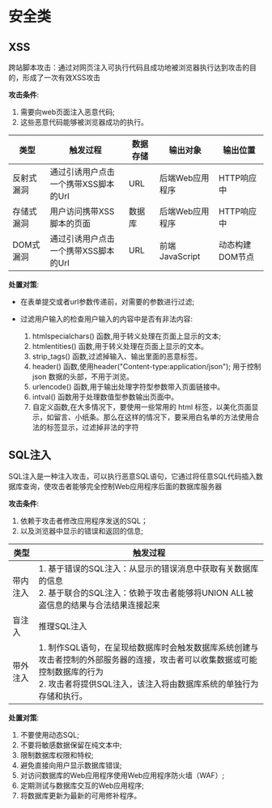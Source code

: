 # 安全类

## XSS

跨站脚本攻击：通过对网页注入可执行代码且成功地被浏览器执行达到攻击的目的，形成了一次有效XSS攻击

**攻击条件**:

1. 需要向web页面注入恶意代码;
2. 这些恶意代码能够被浏览器成功的执行。

类型    |触发过程   |数据存储   |输出对象   |输出位置
--------|----------|----------|-----------|--------------
反射式漏洞|通过引诱用户点击一个携带XSS脚本的Url|URL|后端Web应用程序|HTTP响应中
存储式漏洞|用户访问携带XSS脚本的页面|数据库|后端Web应用程序|HTTP响应中
DOM式漏洞|通过引诱用户点击一个携带XSS脚本的Url|URL|前端JavaScript|动态构建DOM节点

**处置对策**:

* 在表单提交或者url参数传递前，对需要的参数进行过滤;

* 过滤用户输入的检查用户输入的内容中是否有非法内容:
    1. htmlspecialchars() 函数,用于转义处理在页面上显示的文本;
    2. htmlentities() 函数,用于转义处理在页面上显示的文本。
    3. strip_tags() 函数,过滤掉输入、输出里面的恶意标签。
    4. header() 函数,使用header("Content-type:application/json"); 用于控制 json 数据的头部，不用于浏览。
    5. urlencode() 函数,用于输出处理字符型参数带入页面链接中。
    6. intval() 函数用于处理数值型参数输出页面中。
    7. 自定义函数,在大多情况下，要使用一些常用的 html 标签，以美化页面显示，如留言、小纸条。那么在这样的情况下，要采用白名单的方法使用合法的标签显示，过滤掉非法的字符

## SQL注入

SQL注入是一种注入攻击，可以执行恶意SQL语句，它通过将任意SQL代码插入数据库查询，使攻击者能够完全控制Web应用程序后面的数据库服务器

**攻击条件**:

1. 依赖于攻击者修改应用程序发送的SQL；
2. 以及浏览器中显示的错误和返回的信息;

类型        |触发过程
-----------|--------
带内注入    |1. 基于错误的SQL注入：从显示的错误消息中获取有关数据库的信息<br/>2. 基于联合的SQL注入：依赖于攻击者能够将UNION ALL被盗信息的结果与合法结果连接起来
盲注入      |推理SQL注入
带外注入    |1. 制作SQL语句，在呈现给数据库时会触发数据库系统创建与攻击者控制的外部服务器的连接，攻击者可以收集数据或可能控制数据库的行为<br/>2. 攻击者将提供SQL注入，该注入将由数据库系统的单独行为存储和执行。

**处置对策**:

1. 不要使用动态SQL;
2. 不要将敏感数据保留在纯文本中;
3. 限制数据库权限和特权;
4. 避免直接向用户显示数据库错误;
5. 对访问数据库的Web应用程序使用Web应用程序防火墙（WAF）;
6. 定期测试与数据库交互的Web应用程序;
7. 将数据库更新为最新的可用修补程序。
